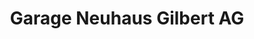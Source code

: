 ---
title: "Garage Neuhaus Gilbert AG"
url: /plaffeien/garage-neuhaus-gilbert-ag/
shop: Autohaus
---